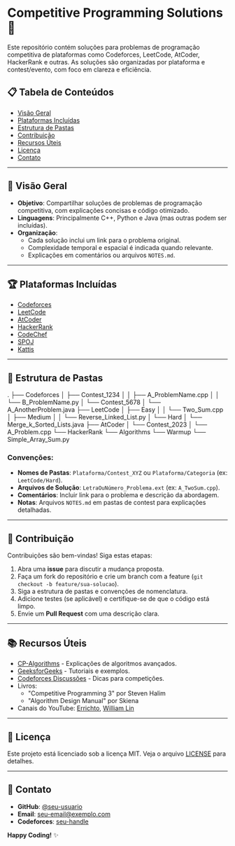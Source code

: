 # Competitive Programming Solutions 🚀

Este repositório contém soluções para problemas de programação competitiva de plataformas como Codeforces, LeetCode, AtCoder, HackerRank e outras. As soluções são organizadas por plataforma e contest/evento, com foco em clareza e eficiência.

## 📋 Tabela de Conteúdos
- [Visão Geral](#-visão-geral)
- [Plataformas Incluídas](#-plataformas-incluídas)
- [Estrutura de Pastas](#-estrutura-de-pastas)
- [Contribuição](#-contribuição)
- [Recursos Úteis](#-recursos-úteis)
- [Licença](#-licença)
- [Contato](#-contato)

---

## 🧠 Visão Geral
- **Objetivo**: Compartilhar soluções de problemas de programação competitiva, com explicações concisas e código otimizado.
- **Linguagens**: Principalmente C++, Python e Java (mas outras podem ser incluídas).
- **Organização**: 
  - Cada solução inclui um link para o problema original.
  - Complexidade temporal e espacial é indicada quando relevante.
  - Explicações em comentários ou arquivos `NOTES.md`.

---

## 🏆 Plataformas Incluídas
- [Codeforces](https://codeforces.com/)
- [LeetCode](https://leetcode.com/)
- [AtCoder](https://atcoder.jp/)
- [HackerRank](https://www.hackerrank.com/)
- [CodeChef](https://www.codechef.com/)
- [SPOJ](https://www.spoj.com/)
- [Kattis](https://open.kattis.com/)

---

## 📂 Estrutura de Pastas

.
├── Codeforces
│ ├── Contest_1234
│ │ ├── A_ProblemName.cpp
│ │ └── B_ProblemName.py
│ └── Contest_5678
│ └── A_AnotherProblem.java
├── LeetCode
│ ├── Easy
│ │ └── Two_Sum.cpp
│ ├── Medium
│ │ └── Reverse_Linked_List.py
│ └── Hard
│ └── Merge_k_Sorted_Lists.java
├── AtCoder
│ └── Contest_2023
│ └── A_Problem.cpp
└── HackerRank
└── Algorithms
└── Warmup
└── Simple_Array_Sum.py


### Convenções:
- **Nomes de Pastas**: `Plataforma/Contest_XYZ` ou `Plataforma/Categoria` (ex: `LeetCode/Hard`).
- **Arquivos de Solução**: `LetraOuNúmero_Problema.ext` (ex: `A_TwoSum.cpp`).
- **Comentários**: Incluir link para o problema e descrição da abordagem.
- **Notas**: Arquivos `NOTES.md` em pastas de contest para explicações detalhadas.

---

## 🤝 Contribuição
Contribuições são bem-vindas! Siga estas etapas:
1. Abra uma **issue** para discutir a mudança proposta.
2. Faça um fork do repositório e crie um branch com a feature (`git checkout -b feature/sua-solucao`).
3. Siga a estrutura de pastas e convenções de nomenclatura.
4. Adicione testes (se aplicável) e certifique-se de que o código está limpo.
5. Envie um **Pull Request** com uma descrição clara.

---

## 📚 Recursos Úteis
- [CP-Algorithms](https://cp-algorithms.com/) - Explicações de algoritmos avançados.
- [GeeksforGeeks](https://www.geeksforgeeks.org/) - Tutoriais e exemplos.
- [Codeforces Discussões](https://codeforces.com/blog/entry/23054) - Dicas para competições.
- Livros: 
  - "Competitive Programming 3" por Steven Halim
  - "Algorithm Design Manual" por Skiena
- Canais do YouTube: [Errichto](https://www.youtube.com/c/Errichto), [William Lin](https://www.youtube.com/c/williamlin24)

---

## 📜 Licença
Este projeto está licenciado sob a licença MIT. Veja o arquivo [LICENSE](LICENSE) para detalhes.

---

## 📩 Contato
- **GitHub**: [@seu-usuario](https://github.com/rrozdoce)
- **Email**: seu-email@exemplo.com
- **Codeforces**: [seu-handle](https://codeforces.com/profile/seu-handle)

**Happy Coding!** ✨